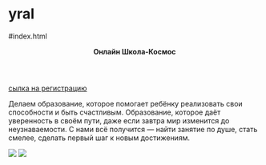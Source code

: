 # yral
#index.html
<html>
    <body>
        <main>
            <header> <b>Онлайн Школа-Космос </b></header>
         <a href="https://skysmart.ru"> сылка на регистрацию </a>
            <p> Делаем образование, которое помогает ребёнку реализовать свои способности и быть счастливым.
Образование, которое даёт уверенность в своём пути, даже если завтра мир изменится до неузнаваемости.
С нами всё получится — найти занятие по душе, стать смелее, сделать первый шаг к новым достижениям.
</p>
            <img src="https://drive.google.com/file/d/1Y1nRjseyfAXvtnPBGKxDSPESiV-hUzcO/view?usp=sharing">
            <img src="https://drive.google.com/file/d/1iUn4TV-zqxIEE7EVYSYWw8LPVG7TBdBT/view?usp=sharing"
        </main>
    </body>
</html>   
